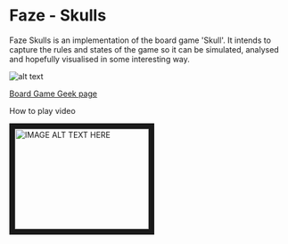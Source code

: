 # Faze - Skulls

Faze Skulls is an implementation of the board game 'Skull'. It intends to capture the rules and states of the game so it can be simulated, analysed and hopefully visualised in some interesting way.

![alt text](https://cf.geekdo-images.com/imagepagezoom/img/cjI9djpmXABPnOVZYqXUJgBRP0w=/fit-in/1200x900/filters:no_upscale():strip_icc()/pic1779340.jpg "Skull board game image")

[Board Game Geek page](https://boardgamegeek.com/boardgame/92415/skull)
 
 How to play video
 
<a href="http://www.youtube.com/watch?feature=player_embedded&v=Cv1_6AfbwlQ
" target="_blank"><img src="http://img.youtube.com/vi/Cv1_6AfbwlQ/0.jpg" 
alt="IMAGE ALT TEXT HERE" width="240" height="180" border="10" /></a>
